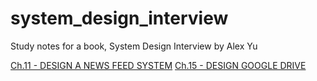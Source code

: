 # system_design_interview
Study notes for a book, System Design Interview by Alex Yu

[Ch.11 - DESIGN A NEWS FEED SYSTEM](https://github.com/keumda/system_design_interview/blob/main/Ch.11%20-%20DESIGN%20A%20NEWS%20FEED%20SYSTEM)
[Ch.15 - DESIGN GOOGLE DRIVE](https://github.com/keumda/system_design_interview/blob/main/Ch.15%20-%20DESIGN%20GOOGLE%20DRIVE)
